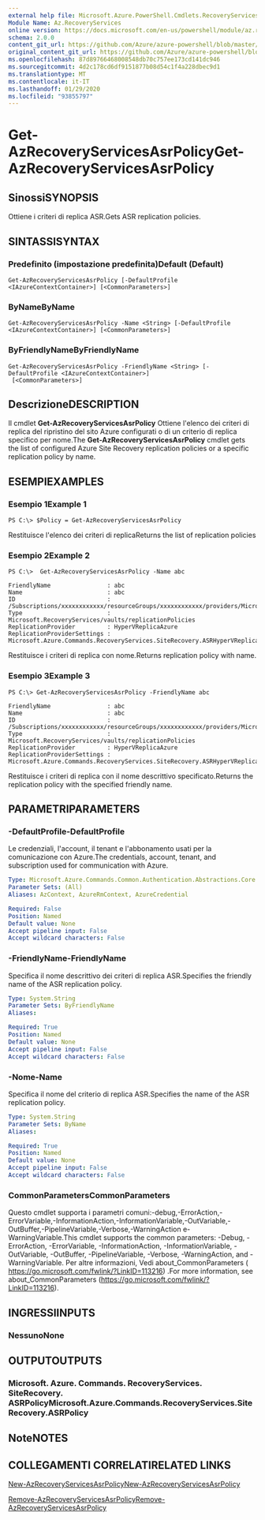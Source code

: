 ```yaml
---
external help file: Microsoft.Azure.PowerShell.Cmdlets.RecoveryServices.SiteRecovery.dll-Help.xml
Module Name: Az.RecoveryServices
online version: https://docs.microsoft.com/en-us/powershell/module/az.recoveryservices/get-azrecoveryservicesasrpolicy
schema: 2.0.0
content_git_url: https://github.com/Azure/azure-powershell/blob/master/src/RecoveryServices/RecoveryServices/help/Get-AzRecoveryServicesAsrPolicy.md
original_content_git_url: https://github.com/Azure/azure-powershell/blob/master/src/RecoveryServices/RecoveryServices/help/Get-AzRecoveryServicesAsrPolicy.md
ms.openlocfilehash: 87d89766468008548db70c757ee173cd141dc946
ms.sourcegitcommit: 4d2c178cd6df9151877b08d54c1f4a228dbec9d1
ms.translationtype: MT
ms.contentlocale: it-IT
ms.lasthandoff: 01/29/2020
ms.locfileid: "93855797"
---
```

# <span data-ttu-id="33b04-101">Get-AzRecoveryServicesAsrPolicy</span><span class="sxs-lookup"><span data-stu-id="33b04-101">Get-AzRecoveryServicesAsrPolicy</span></span>

## <span data-ttu-id="33b04-102">Sinossi</span><span class="sxs-lookup"><span data-stu-id="33b04-102">SYNOPSIS</span></span>
<span data-ttu-id="33b04-103">Ottiene i criteri di replica ASR.</span><span class="sxs-lookup"><span data-stu-id="33b04-103">Gets ASR replication policies.</span></span>

## <span data-ttu-id="33b04-104">SINTASSI</span><span class="sxs-lookup"><span data-stu-id="33b04-104">SYNTAX</span></span>

### <span data-ttu-id="33b04-105">Predefinito (impostazione predefinita)</span><span class="sxs-lookup"><span data-stu-id="33b04-105">Default (Default)</span></span>
```
Get-AzRecoveryServicesAsrPolicy [-DefaultProfile <IAzureContextContainer>] [<CommonParameters>]
```

### <span data-ttu-id="33b04-106">ByName</span><span class="sxs-lookup"><span data-stu-id="33b04-106">ByName</span></span>
```
Get-AzRecoveryServicesAsrPolicy -Name <String> [-DefaultProfile <IAzureContextContainer>] [<CommonParameters>]
```

### <span data-ttu-id="33b04-107">ByFriendlyName</span><span class="sxs-lookup"><span data-stu-id="33b04-107">ByFriendlyName</span></span>
```
Get-AzRecoveryServicesAsrPolicy -FriendlyName <String> [-DefaultProfile <IAzureContextContainer>]
 [<CommonParameters>]
```

## <span data-ttu-id="33b04-108">Descrizione</span><span class="sxs-lookup"><span data-stu-id="33b04-108">DESCRIPTION</span></span>
<span data-ttu-id="33b04-109">Il cmdlet **Get-AzRecoveryServicesAsrPolicy** Ottiene l'elenco dei criteri di replica del ripristino del sito Azure configurati o di un criterio di replica specifico per nome.</span><span class="sxs-lookup"><span data-stu-id="33b04-109">The **Get-AzRecoveryServicesAsrPolicy** cmdlet gets the list of configured Azure Site Recovery replication policies or a specific replication policy by name.</span></span>

## <span data-ttu-id="33b04-110">ESEMPI</span><span class="sxs-lookup"><span data-stu-id="33b04-110">EXAMPLES</span></span>

### <span data-ttu-id="33b04-111">Esempio 1</span><span class="sxs-lookup"><span data-stu-id="33b04-111">Example 1</span></span>
```
PS C:\> $Policy = Get-AzRecoveryServicesAsrPolicy
```

<span data-ttu-id="33b04-112">Restituisce l'elenco dei criteri di replica</span><span class="sxs-lookup"><span data-stu-id="33b04-112">Returns the list of replication policies</span></span>

### <span data-ttu-id="33b04-113">Esempio 2</span><span class="sxs-lookup"><span data-stu-id="33b04-113">Example 2</span></span>
```
PS C:\>  Get-AzRecoveryServicesAsrPolicy -Name abc

FriendlyName                : abc
Name                        : abc
ID                          : /Subscriptions/xxxxxxxxxxxx/resourceGroups/xxxxxxxxxxxx/providers/Microsoft.RecoveryServices/vaults/xxxxxxxxxxxx/replicationPolicies/abc
Type                        : Microsoft.RecoveryServices/vaults/replicationPolicies
ReplicationProvider         : HyperVReplicaAzure
ReplicationProviderSettings : Microsoft.Azure.Commands.RecoveryServices.SiteRecovery.ASRHyperVReplicaAzurePolicyDetails
```

<span data-ttu-id="33b04-114">Restituisce i criteri di replica con nome.</span><span class="sxs-lookup"><span data-stu-id="33b04-114">Returns replication policy with name.</span></span>

### <span data-ttu-id="33b04-115">Esempio 3</span><span class="sxs-lookup"><span data-stu-id="33b04-115">Example 3</span></span>
```
PS C:\> Get-AzRecoveryServicesAsrPolicy -FriendlyName abc

FriendlyName                : abc
Name                        : abc
ID                          : /Subscriptions/xxxxxxxxxxxx/resourceGroups/xxxxxxxxxxxx/providers/Microsoft.RecoveryServices/vaults/xxxxxxxxxxxx/replicationPolicies/abc
Type                        : Microsoft.RecoveryServices/vaults/replicationPolicies
ReplicationProvider         : HyperVReplicaAzure
ReplicationProviderSettings : Microsoft.Azure.Commands.RecoveryServices.SiteRecovery.ASRHyperVReplicaAzurePolicyDetails
```

<span data-ttu-id="33b04-116">Restituisce i criteri di replica con il nome descrittivo specificato.</span><span class="sxs-lookup"><span data-stu-id="33b04-116">Returns the replication policy with the specified friendly name.</span></span>

## <span data-ttu-id="33b04-117">PARAMETRI</span><span class="sxs-lookup"><span data-stu-id="33b04-117">PARAMETERS</span></span>

### <span data-ttu-id="33b04-118">-DefaultProfile</span><span class="sxs-lookup"><span data-stu-id="33b04-118">-DefaultProfile</span></span>
<span data-ttu-id="33b04-119">Le credenziali, l'account, il tenant e l'abbonamento usati per la comunicazione con Azure.</span><span class="sxs-lookup"><span data-stu-id="33b04-119">The credentials, account, tenant, and subscription used for communication with Azure.</span></span>


```yaml
Type: Microsoft.Azure.Commands.Common.Authentication.Abstractions.Core.IAzureContextContainer
Parameter Sets: (All)
Aliases: AzContext, AzureRmContext, AzureCredential

Required: False
Position: Named
Default value: None
Accept pipeline input: False
Accept wildcard characters: False
```

### <span data-ttu-id="33b04-120">-FriendlyName</span><span class="sxs-lookup"><span data-stu-id="33b04-120">-FriendlyName</span></span>
<span data-ttu-id="33b04-121">Specifica il nome descrittivo dei criteri di replica ASR.</span><span class="sxs-lookup"><span data-stu-id="33b04-121">Specifies the friendly name of the ASR replication policy.</span></span>

```yaml
Type: System.String
Parameter Sets: ByFriendlyName
Aliases:

Required: True
Position: Named
Default value: None
Accept pipeline input: False
Accept wildcard characters: False
```

### <span data-ttu-id="33b04-122">-Nome</span><span class="sxs-lookup"><span data-stu-id="33b04-122">-Name</span></span>
<span data-ttu-id="33b04-123">Specifica il nome del criterio di replica ASR.</span><span class="sxs-lookup"><span data-stu-id="33b04-123">Specifies the name of the ASR replication policy.</span></span>

```yaml
Type: System.String
Parameter Sets: ByName
Aliases:

Required: True
Position: Named
Default value: None
Accept pipeline input: False
Accept wildcard characters: False
```

### <span data-ttu-id="33b04-124">CommonParameters</span><span class="sxs-lookup"><span data-stu-id="33b04-124">CommonParameters</span></span>
<span data-ttu-id="33b04-125">Questo cmdlet supporta i parametri comuni:-debug,-ErrorAction,-ErrorVariable,-InformationAction,-InformationVariable,-OutVariable,-OutBuffer,-PipelineVariable,-Verbose,-WarningAction e-WarningVariable.</span><span class="sxs-lookup"><span data-stu-id="33b04-125">This cmdlet supports the common parameters: -Debug, -ErrorAction, -ErrorVariable, -InformationAction, -InformationVariable, -OutVariable, -OutBuffer, -PipelineVariable, -Verbose, -WarningAction, and -WarningVariable.</span></span> <span data-ttu-id="33b04-126">Per altre informazioni, Vedi about_CommonParameters ( https://go.microsoft.com/fwlink/?LinkID=113216) .</span><span class="sxs-lookup"><span data-stu-id="33b04-126">For more information, see about_CommonParameters (https://go.microsoft.com/fwlink/?LinkID=113216).</span></span>

## <span data-ttu-id="33b04-127">INGRESSI</span><span class="sxs-lookup"><span data-stu-id="33b04-127">INPUTS</span></span>

### <span data-ttu-id="33b04-128">Nessuno</span><span class="sxs-lookup"><span data-stu-id="33b04-128">None</span></span>

## <span data-ttu-id="33b04-129">OUTPUT</span><span class="sxs-lookup"><span data-stu-id="33b04-129">OUTPUTS</span></span>

### <span data-ttu-id="33b04-130">Microsoft. Azure. Commands. RecoveryServices. SiteRecovery. ASRPolicy</span><span class="sxs-lookup"><span data-stu-id="33b04-130">Microsoft.Azure.Commands.RecoveryServices.SiteRecovery.ASRPolicy</span></span>

## <span data-ttu-id="33b04-131">Note</span><span class="sxs-lookup"><span data-stu-id="33b04-131">NOTES</span></span>

## <span data-ttu-id="33b04-132">COLLEGAMENTI CORRELATI</span><span class="sxs-lookup"><span data-stu-id="33b04-132">RELATED LINKS</span></span>

[<span data-ttu-id="33b04-133">New-AzRecoveryServicesAsrPolicy</span><span class="sxs-lookup"><span data-stu-id="33b04-133">New-AzRecoveryServicesAsrPolicy</span></span>](./New-AzRecoveryServicesAsrPolicy.md)

[<span data-ttu-id="33b04-134">Remove-AzRecoveryServicesAsrPolicy</span><span class="sxs-lookup"><span data-stu-id="33b04-134">Remove-AzRecoveryServicesAsrPolicy</span></span>](./Remove-AzRecoveryServicesAsrPolicy.md)
